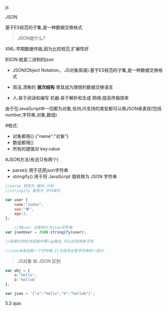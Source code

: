 js

JSON

基于ES规范的子集,是一种数据交换格式

> JSON是什么?

XML:早期数据传输,因为比较规范,扩展性好

BSON:就是二进制的json  

- JSON(Object Notation， JS对象简谱):基于ES规范的子集,是一种数据交换格式

- 简洁,清晰的 **层次结构** 使其成为理想的数据交换语言
- 人:易于阅读和编写 机器:易于解析和生成 网络:提高传输效率

由于在JavaScript中一切都为对象,任何JS支持的类型都可以用JSON来表现(包括number,字符串,对象,数组)

#格式:

- 对象都用{}  {"name":"对象"}
- 数组都用[] 
- 所有的键值对 key:value

#JSON方法(有且只有两个)

- parse() 用于还原json字符串
- stringify() 用于将 JavaScript 值转换为 JSON 字符串

```javascript
//parse 意思为 解析,分析 
//stringify 意思为 字符串化

var user {
    name:"zudao",
    sex:"男",
    age:3,
};

    //把user 对象转化为json字符串
var jsonUser = JSON.stringify(user);

//结果分别在浏览器中用log输出,可以比较两者不同
    
//json本身还是一个字符串,{}大括号也是字符串的一部分
```

>JS对象 和 JSON 区别

```javascript
var obj = {
    a:'hello',
    b:'hellob'
};

var json = '{"a":"hello","b":"hellob"}';
```

5.3 ajax

